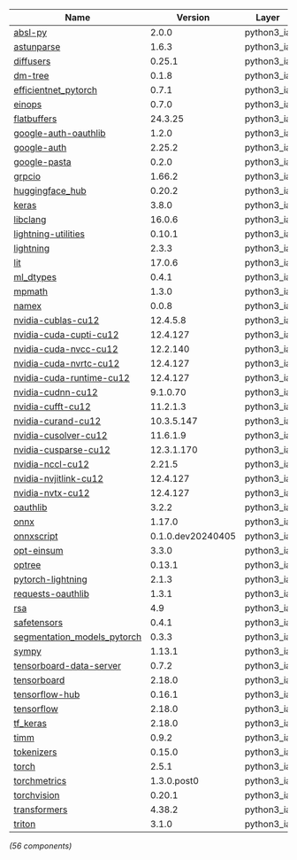 | Name | Version | Layer |
| --- | --- | --- |
| [absl-py](https://github.com/abseil/abseil-py) | 2.0.0 | python3_ia |
| [astunparse](https://github.com/simonpercivall/astunparse) | 1.6.3 | python3_ia |
| [diffusers](https://github.com/huggingface/diffusers) | 0.25.1 | python3_ia |
| [dm-tree](https://github.com/deepmind/tree) | 0.1.8 | python3_ia |
| [efficientnet_pytorch](https://github.com/lukemelas/EfficientNet-PyTorch) | 0.7.1 | python3_ia |
| [einops](https://github.com/arogozhnikov/einops) | 0.7.0 | python3_ia |
| [flatbuffers](https://google.github.io/flatbuffers/) | 24.3.25 | python3_ia |
| [google-auth-oauthlib](https://github.com/GoogleCloudPlatform/google-auth-library-python-oauthlib) | 1.2.0 | python3_ia |
| [google-auth](https://github.com/googleapis/google-auth-library-python) | 2.25.2 | python3_ia |
| [google-pasta](https://github.com/google/pasta) | 0.2.0 | python3_ia |
| [grpcio](https://grpc.io) | 1.66.2 | python3_ia |
| [huggingface_hub](https://github.com/huggingface/huggingface_hub) | 0.20.2 | python3_ia |
| [keras](https://pypi.org/project/keras) | 3.8.0 | python3_ia |
| [libclang](https://github.com/sighingnow/libclang) | 16.0.6 | python3_ia |
| [lightning-utilities](https://github.com/Lightning-AI/utilities) | 0.10.1 | python3_ia |
| [lightning](https://github.com/Lightning-AI/lightning) | 2.3.3 | python3_ia |
| [lit](http://llvm.org) | 17.0.6 | python3_ia |
| [ml_dtypes](https://github.com/jax-ml/ml_dtypes) | 0.4.1 | python3_ia |
| [mpmath](http://mpmath.org/) | 1.3.0 | python3_ia |
| [namex](https://pypi.org/project/namex) | 0.0.8 | python3_ia |
| [nvidia-cublas-cu12](https://developer.nvidia.com/cuda-zone) | 12.4.5.8 | python3_ia |
| [nvidia-cuda-cupti-cu12](https://developer.nvidia.com/cuda-zone) | 12.4.127 | python3_ia |
| [nvidia-cuda-nvcc-cu12](https://developer.nvidia.com/cuda-zone) | 12.2.140 | python3_ia |
| [nvidia-cuda-nvrtc-cu12](https://developer.nvidia.com/cuda-zone) | 12.4.127 | python3_ia |
| [nvidia-cuda-runtime-cu12](https://developer.nvidia.com/cuda-zone) | 12.4.127 | python3_ia |
| [nvidia-cudnn-cu12](https://developer.nvidia.com/cuda-zone) | 9.1.0.70 | python3_ia |
| [nvidia-cufft-cu12](https://developer.nvidia.com/cuda-zone) | 11.2.1.3 | python3_ia |
| [nvidia-curand-cu12](https://developer.nvidia.com/cuda-zone) | 10.3.5.147 | python3_ia |
| [nvidia-cusolver-cu12](https://developer.nvidia.com/cuda-zone) | 11.6.1.9 | python3_ia |
| [nvidia-cusparse-cu12](https://developer.nvidia.com/cuda-zone) | 12.3.1.170 | python3_ia |
| [nvidia-nccl-cu12](https://developer.nvidia.com/cuda-zone) | 2.21.5 | python3_ia |
| [nvidia-nvjitlink-cu12](https://developer.nvidia.com/cuda-zone) | 12.4.127 | python3_ia |
| [nvidia-nvtx-cu12](https://developer.nvidia.com/cuda-zone) | 12.4.127 | python3_ia |
| [oauthlib](https://github.com/oauthlib/oauthlib) | 3.2.2 | python3_ia |
| [onnx](https://onnx.ai/) | 1.17.0 | python3_ia |
| [onnxscript](https://onnxscript.ai/) | 0.1.0.dev20240405 | python3_ia |
| [opt-einsum](https://github.com/dgasmith/opt_einsum) | 3.3.0 | python3_ia |
| [optree](https://github.com/metaopt/optree) | 0.13.1 | python3_ia |
| [pytorch-lightning](https://github.com/Lightning-AI/lightning) | 2.1.3 | python3_ia |
| [requests-oauthlib](https://github.com/requests/requests-oauthlib) | 1.3.1 | python3_ia |
| [rsa](https://stuvel.eu/rsa) | 4.9 | python3_ia |
| [safetensors](https://github.com/huggingface/safetensors) | 0.4.1 | python3_ia |
| [segmentation_models_pytorch](https://github.com/qubvel/segmentation_models.pytorch) | 0.3.3 | python3_ia |
| [sympy](https://sympy.org) | 1.13.1 | python3_ia |
| [tensorboard-data-server](https://github.com/tensorflow/tensorboard/tree/master/tensorboard/data/server) | 0.7.2 | python3_ia |
| [tensorboard](https://github.com/tensorflow/tensorboard) | 2.18.0 | python3_ia |
| [tensorflow-hub](https://github.com/tensorflow/hub) | 0.16.1 | python3_ia |
| [tensorflow](https://www.tensorflow.org/) | 2.18.0 | python3_ia |
| [tf_keras](https://keras.io/) | 2.18.0 | python3_ia |
| [timm](https://github.com/huggingface/pytorch-image-models) | 0.9.2 | python3_ia |
| [tokenizers](https://github.com/huggingface/tokenizers) | 0.15.0 | python3_ia |
| [torch](https://pytorch.org/) | 2.5.1 | python3_ia |
| [torchmetrics](https://github.com/Lightning-AI/torchmetrics) | 1.3.0.post0 | python3_ia |
| [torchvision](https://github.com/pytorch/vision) | 0.20.1 | python3_ia |
| [transformers](https://github.com/huggingface/transformers) | 4.38.2 | python3_ia |
| [triton](https://github.com/triton-lang/triton/) | 3.1.0 | python3_ia |

*(56 components)*
